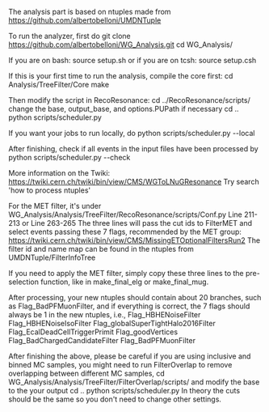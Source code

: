The analysis part is based on ntuples made from 
   https://github.com/albertobelloni/UMDNTuple

To run the analyzer, first do 
   git clone https://github.com/albertobelloni/WG_Analysis.git
   cd WG_Analysis/

If you are on bash:
   source setup.sh
or if you are on tcsh:
   source setup.csh


If this is your first time to run the analysis, compile the core first:
   cd Analysis/TreeFilter/Core
   make

Then modify the script in RecoResonance:
   cd ../RecoResonance/scripts/
change the base, output_base, and options.PUPath if necessary
   cd ..
   python scripts/scheduler.py

If you want your jobs to run locally, do
   python scripts/scheduler.py --local

After finishing, check if all events in the input files have been processed by
   python scripts/scheduler.py --check

More information on the Twiki:
    https://twiki.cern.ch/twiki/bin/view/CMS/WGToLNuGResonance
Try search 'how to process ntuples'

For the MET filter, it's under 
    WG_Analysis/Analysis/TreeFilter/RecoResonance/scripts/Conf.py
Line 211-213 or Line 263-265
The three lines will pass the cut ids to FilterMET and select events passing these 7 flags, recommended by the MET group:
    https://twiki.cern.ch/twiki/bin/view/CMS/MissingETOptionalFiltersRun2
The filter id and name map can be found in the ntuples from UMDNTuple/FilterInfoTree

If you need to apply the MET filter, simply copy these three lines to the pre-selection function, like in make_final_elg or make_final_mug.

After processing, your new ntuples should contain about 20 branches, such as Flag_BadPFMuonFilter, and if everything is correct, the 7 flags should always be 1 in the new ntuples, i.e.,
    Flag_HBHENoiseFilter
    Flag_HBHENoiseIsoFilter
    Flag_globalSuperTightHalo2016Filter
    Flag_EcalDeadCellTriggerPrimit
    Flag_goodVertices
    Flag_BadChargedCandidateFilter
    Flag_BadPFMuonFilter


After finishing the above, please be careful if you are using inclusive and binned MC samples, you might need to run FilterOverlap to remove overlapping between different MC samples, 
  cd WG_Analysis/Analysis/TreeFilter/FilterOverlap/scripts/
and modify the base to the your output
  cd ..
  python scripts/scheduler.py
In theory the cuts should be the same so you don't need to change other settings.
